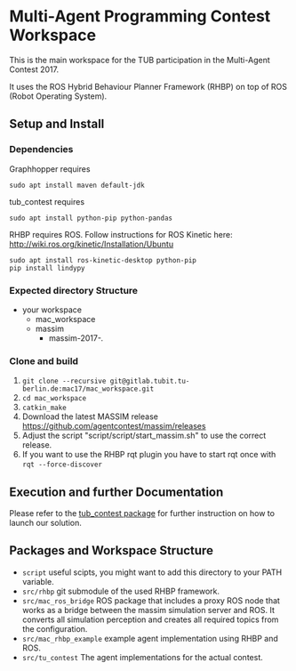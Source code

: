 # Multi-Agent Programming Contest Workspace

This is the main workspace for the TUB participation in the Multi-Agent Contest 2017.

It uses the ROS Hybrid Behaviour Planner Framework (RHBP) on top of ROS (Robot Operating System).

## Setup and Install

### Dependencies

Graphhopper requires
```
sudo apt install maven default-jdk
```
tub_contest requires

```
sudo apt install python-pip python-pandas
```
RHBP requires ROS. Follow instructions for ROS Kinetic here: http://wiki.ros.org/kinetic/Installation/Ubuntu
```
sudo apt install ros-kinetic-desktop python-pip
pip install lindypy
```

### Expected directory Structure
* your workspace
    * mac_workspace
    * massim
        * massim-2017-*.*

### Clone and build

1. `git clone --recursive git@gitlab.tubit.tu-berlin.de:mac17/mac_workspace.git`
2. `cd mac_workspace`
3. `catkin_make`
4. Download the latest MASSIM release https://github.com/agentcontest/massim/releases
5. Adjust the script "script/script/start_massim.sh" to use the correct release.
6. If you want to use the RHBP rqt plugin you have to start rqt once with `rqt --force-discover`

## Execution and further Documentation

Please refer to the [tub_contest package](https://gitlab.tubit.tu-berlin.de/mac17/contest-team/tub_contest) for further instruction on how to launch our solution.


## Packages and Workspace Structure

* `script` useful scipts, you might want to add this directory to your PATH variable.
* `src/rhbp` git submodule of the used RHBP framework.
* `src/mac_ros_bridge` ROS package that includes a proxy ROS node that works as a bridge between the massim simulation server and ROS. It converts all simulation perception and creates all required topics from the configuration.
* `src/mac_rhbp_example` example agent implementation using RHBP and ROS.
* `src/tu_contest` The agent implementations for the actual contest.
